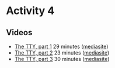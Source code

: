 # Activity 4

## Videos

  - [The TTY, part 1](https://ams-hsta-ims-ond.mediasite.com/MediasiteDeliver/vol01/bristoluniversity/MP4Video/e5f9f31d-d6b1-44c6-8ba9-3bea3637fc94.mp4/QualityLevels(698000)) 29 minutes ([mediasite](https://mediasite.bris.ac.uk/Mediasite/Play/ed98603ce01b43aaadb7c45386af1a8f1d))
  - [The TTY, part 2](https://ams-hsta-ims-ond.mediasite.com/MediasiteDeliver/vol01/bristoluniversity/MP4Video/302f4e9c-c1bc-4200-ae5c-f9fde30ccadb.mp4/QualityLevels(698000)) 23 minutes ([mediasite](https://mediasite.bris.ac.uk/Mediasite/Play/e802738b6fd44a9eb753446da4a0c0401d))
  - [The TTY, part 3](https://ams-hsta-ims-ond.mediasite.com/MediasiteDeliver/vol01/bristoluniversity/MP4Video/c7031bf2-3ecf-41cb-a179-29e110736492.mp4/QualityLevels(698000)) 30 minutes ([mediasite](https://mediasite.bris.ac.uk/Mediasite/Play/031a53c97f5a493eb57969b511a5f70c1d))